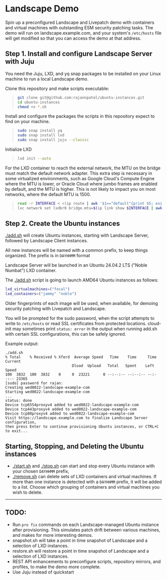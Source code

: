 # Landscape Demo

Spin up a preconfigured Landscape and Livepatch demo with containers and virtual machines with outstanding ESM security patching tasks. The demo will run on landscape.example.com, and your system's `/etc/hosts` file will get modified so that you can access the demo at that address.

## Step 1. Install and configure Landscape Server with Juju

You need the Juju, LXD, and yq snap packages to be installed on your Linux machine to run a local Landscape demo.

Clone this repository and make scripts executable:

> ```bash
> git clone git@github.com:rajannpatel/ubuntu-instances.git
> cd ubuntu-instances
> chmod +x *.sh
> ```

Install and configure the packages the scripts in this repository expect to find on your machine.

> ```bash
> sudo snap install yq
> sudo snap install lxd
> sudo snap install juju --classic
> ```

Initialize LXD

> ```bash
> lxd init --auto
> ```

For the LXD container to reach the external network, the MTU on the bridge must match the default network adapter. This extra step is necessary in some virtualized environments, such as Google Cloud's Compute Engine where the MTU is lower, or Oracle Cloud where jumbo frames are enabled by default, and the MTU is higher. This is not likely to impact you on most networks, where the default MTU is 1500.

> ```bash
> read -r INTERFACE < <(ip route | awk '$1=="default"{print $5; exit}')
> lxc network set lxdbr0 bridge.mtu=$(ip link show $INTERFACE | awk '/mtu/ {print $5}')
> ```

## Step 2. Create the Ubuntu instances

[./add.sh](add.sh) will create Ubuntu instances, starting with Landscape Server, followed by Landscape Client instances.

All new instances will be named with a common prefix, to keep things organized. The prefix is in `DAYHHMM` format

Landscape Server will be launched in an Ubuntu 24.04.2 LTS ("Noble Numbat") LXD container.

The [./add.sh](add.sh) script is going to launch AMD64 Ubuntu instances as follows:

```bash
lxd_virtualmachines=("focal")
lxd_containers=("jammy" "noble")
```

Older fingerprints of each image will be used, when available, for demoing security patching with Livepatch and Landscape.

You will be prompted for the sudo password, when the script attempts to write to `/etc/hosts` or read SSL certificates from protected locations. cloud-init may sometimes print `status: error` in the output when running add.sh with certain SSL configurations, this can be safely ignored.

Example output:

```text
./add.sh 
% Total    % Received % Xferd  Average Speed   Time    Time     Time  Current
                              Dload  Upload   Total   Spent    Left  Speed
100  3832  100  3832    0     0  23221      0 --:--:-- --:--:-- --:--:-- 23365
[sudo] password for rajan: 
Creating wed0022-landscape-example-com
Starting wed0022-landscape-example-com    
...
status: done
Device tcp6554proxyv4 added to wed0022-landscape-example-com
Device tcp443proxyv4 added to wed0022-landscape-example-com
Device tcp80proxyv4 added to wed0022-landscape-example-com
Visit https://landscape.example.com to finalize Landscape Server configuration,
then press Enter to continue provisioning Ubuntu instances, or CTRL+C to exit...
```

## Starting, Stopping, and Deleting the Ubuntu instances

-  [./start.sh](start.sh) and [./stop.sh](stop.sh) can start and stop every Ubuntu instance with your chosen `DAYHHMM` prefix, 
-  [./remove.sh](stop.sh) can delete sets of LXD containers and virtual machines. If more than one instance is detected with a `DAYHHMM` prefix, it will be added to a list. Choose which grouping of containers and virtual machines you wish to delete.

---

## TODO:

- Run `pro fix` commands on each Landscape-managed Ubuntu instance after provisioning. This simulates patch drift between various machines, and makes for more interesting demos.
- snapshot.sh will take a point in time snapshot of Landscape and a selection of LXD instances.
- restore.sh will restore a point in time snapshot of Landscape and a selection of LXD instances.
- REST API enhancements to preconfigure scripts, repository mirrors, and profiles, to make the demo more complete.
- Use Juju instead of quickstart
